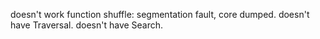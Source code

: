 doesn't work function shuffle: segmentation fault, core dumped.
doesn't have Traversal.
doesn't have Search.
